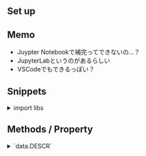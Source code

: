 ## Set up

## Memo

- Juypter Notebookで補完ってできないの...？
- JupyterLabというのがあるらしい
- VSCodeでもできるっぽい？

## Snippets

<details>
<summary>import libs</summary>

```py
import numpy as np
import pandas as pd
import matplotlib.pyplot as plt
%matplotlib inline
import seaborn as sns
```
</details>

## Methods / Property

<details>
<summary>`data.DESCR`</summary>

```py
from sklearn.datasets import load_boston
boston = load_boston()
print(boston.DESCR)
```
</details>
